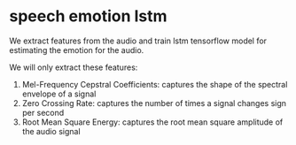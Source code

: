 # speech emotion lstm

We extract features from the audio and train lstm tensorflow model for estimating the emotion for the audio.


We will only extract these features:

1) Mel-Frequency Cepstral Coefficients: captures the shape of the spectral envelope of a signal
2) Zero Crossing Rate: captures the number of times a signal changes sign per second
3) Root Mean Square Energy: captures the root mean square amplitude of the audio signal 

